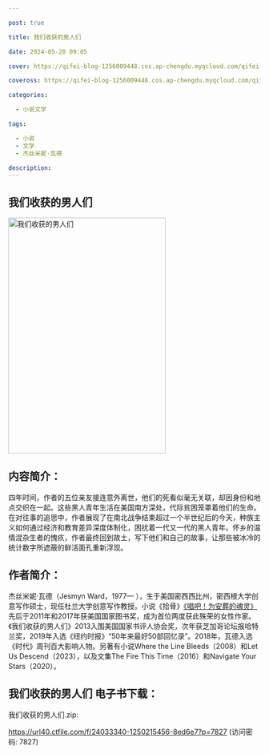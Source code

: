 ```yaml
---

post: true

title: 我们收获的男人们

date: 2024-05-28 09:05

cover: https://qifei-blog-1256009448.cos.ap-chengdu.myqcloud.com/qifei-blog/660a04cf9f345e8d0394f5cd.jpg

coveross: https://qifei-blog-1256009448.cos.ap-chengdu.myqcloud.com/qifei-blog/660a04cf9f345e8d0394f5cd.jpg

categories:

  - 小说文学

tags:

  - 小说
  - 文学
  - 杰丝米妮·瓦德

description:
---
```


## 我们收获的男人们

<img alt="我们收获的男人们 " class="aligncenter loaded" data-was-processed="true" decoding="async" fetchpriority="high" height="471" src="https://qifei-blog-1256009448.cos.ap-chengdu.myqcloud.com/qifei-blog/660a04cf9f345e8d0394f5cd.jpg " style="cursor: zoom-in;" width="314"/>

## 内容简介：

四年时间，作者的五位亲友接连意外离世，他们的死看似毫无关联，却因身份和地点交织在一起。这些黑人青年生活在美国南方深处，代际贫困笼罩着他们的生命。在对往事的追思中，作者展现了在南北战争结束超过一个半世纪后的今天，种族主义如何通过经济和教育差异深度体制化，困扰着一代又一代的黑人青年。怀乡的温情混杂生者的愧疚，作者最终回到故土，写下他们和自己的故事，让那些被冰冷的统计数字所遮蔽的鲜活面孔重新浮现。

## 作者简介：

杰丝米妮·瓦德（Jesmyn Ward，1977— ），生于美国密西西比州，密西根大学创意写作硕士，现任杜兰大学创意写作教授。小说《拾骨》<a href="https://www.huibooks.com/8905.html">《唱吧！为安葬的魂灵》</a>先后于2011年和2017年获美国国家图书奖，成为首位两度获此殊荣的女性作家。《我们收获的男人们》2013入围美国国家书评人协会奖，次年获芝加哥论坛报哈特兰奖，2019年入选《纽约时报》“50年来最好50部回忆录”。2018年，瓦德入选《时代》周刊百大影响人物。另著有小说Where the Line Bleeds（2008）和Let Us Descend（2023），以及文集The Fire This Time（2016）和Navigate Your Stars（2020）。

## 我们收获的男人们 电子书下载：



我们收获的男人们.zip: 

https://url40.ctfile.com/f/24033340-1250215456-8ed6e7?p=7827 (访问密码: 7827)

